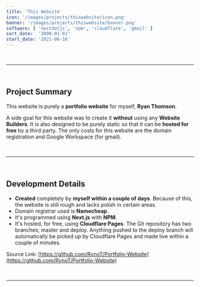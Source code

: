 ```yaml
---
title: 'This Website'
icon: '/images/projects/thiswebsite/icon.png'
banner: '/images/projects/thiswebsite/banner.png'
software: [ 'nextdotjs', 'npm', 'cloudflare', 'gmail' ]
sort_date:  '3000-01-01'
start_date: '2021-06-16'
---
```


<br/>

___

<br/>

## Project Summary

This website is purely a **portfolio website** for myself, **Ryan Thomson**.

A side goal for this website was to create it **without** using any **Website Builders**. It is also designed to be purely static so that it can be **hosted for free** by a third party. The only costs for this website are the domain registration and Google Workspace (for gmail).

<br/>

___

<br/>

## Development Details

- **Created** completely by **myself within a couple of days**. Because of this, the website is still rough and lacks polish in certain areas.
- Domain registrar used is **Namecheap**.
- It's programmed using **Next.js** with **NPM**. 
- It's hosted, for free, using **Cloudflare Pages**. The Git repository has two branches; master and deploy. Anything pushed to the deploy branch will automatically be picked up by Cloudflare Pages and made live within a couple of minutes.

Source Link: [https://github.com/RynoT/Portfolio-Website](https://github.com/RynoT/Portfolio-Website)

<br/>

___

<br/>